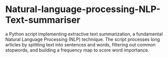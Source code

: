 # Natural-language-processing-NLP-Text-summariser
a Python script implementing extractive text summarization, a fundamental Natural Language Processing (NLP) technique. The script processes long articles by splitting text into sentences and words, filtering out common stopwords, and building a frequency map to score word importance. 
